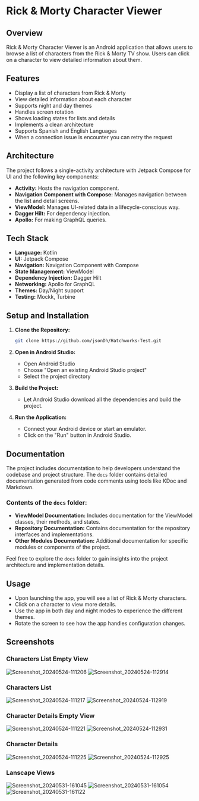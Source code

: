 # Rick & Morty Character Viewer

## Overview
Rick & Morty Character Viewer is an Android application that allows users to browse a list of characters from the Rick & Morty TV show. Users can click on a character to view detailed information about them.

## Features
- Display a list of characters from Rick & Morty
- View detailed information about each character
- Supports night and day themes
- Handles screen rotation
- Shows loading states for lists and details
- Implements a clean architecture
- Supports Spanish and English Languages
- When a connection issue is encounter you can retry the request

## Architecture
The project follows a single-activity architecture with Jetpack Compose for UI and the following key components:
- **Activity:** Hosts the navigation component.
- **Navigation Component with Compose:** Manages navigation between the list and detail screens.
- **ViewModel:** Manages UI-related data in a lifecycle-conscious way.
- **Dagger Hilt:** For dependency injection.
- **Apollo:** For making GraphQL queries.

## Tech Stack
- **Language:** Kotlin
- **UI:** Jetpack Compose
- **Navigation:** Navigation Component with Compose
- **State Management:** ViewModel
- **Dependency Injection:** Dagger Hilt
- **Networking:** Apollo for GraphQL
- **Themes:** Day/Night support
- **Testing:** Mockk, Turbine


## Setup and Installation
  
1. **Clone the Repository:**
   ```sh
   git clone https://github.com/jsonDh/Hatchworks-Test.git
   ```
2. **Open in Android Studio:**
   - Open Android Studio
   - Choose "Open an existing Android Studio project"
   - Select the project directory

3. **Build the Project:**
   - Let Android Studio download all the dependencies and build the project.

4. **Run the Application:**
   - Connect your Android device or start an emulator.
   - Click on the "Run" button in Android Studio.
  
## Documentation

The project includes documentation to help developers understand the codebase and project structure. The `docs` folder contains detailed documentation generated from code comments using tools like KDoc and Markdown.

### Contents of the `docs` folder:

- **ViewModel Documentation:** Includes documentation for the ViewModel classes, their methods, and states.
- **Repository Documentation:** Contains documentation for the repository interfaces and implementations.
- **Other Modules Documentation:** Additional documentation for specific modules or components of the project.

Feel free to explore the `docs` folder to gain insights into the project architecture and implementation details.

## Usage
- Upon launching the app, you will see a list of Rick & Morty characters.
- Click on a character to view more details.
- Use the app in both day and night modes to experience the different themes.
- Rotate the screen to see how the app handles configuration changes.


## Screenshots

### Characters List Empty View
![Screenshot_20240524-111206](https://github.com/jsonDh/Hatchworks-Test/assets/10732606/ac4fb4b0-7c95-4da7-8afb-d00937b1ad91)
![Screenshot_20240524-112914](https://github.com/jsonDh/Hatchworks-Test/assets/10732606/d701dac7-3501-49b8-b3e6-140e4d06291c)

### Characters List
![Screenshot_20240524-111217](https://github.com/jsonDh/Hatchworks-Test/assets/10732606/0123eb63-a9a6-45c9-82ea-9857923c21bf)
![Screenshot_20240524-112919](https://github.com/jsonDh/Hatchworks-Test/assets/10732606/9dfa53c8-b68f-4e4f-8c76-5f7897a3e59d)

### Character Details Empty View
![Screenshot_20240524-111221](https://github.com/jsonDh/Hatchworks-Test/assets/10732606/22438c79-f0bc-46ca-8b03-fba6c8bec628)
![Screenshot_20240524-112931](https://github.com/jsonDh/Hatchworks-Test/assets/10732606/848df2f4-3990-4a52-be78-695cb3c91311)

### Character Details
![Screenshot_20240524-111225](https://github.com/jsonDh/Hatchworks-Test/assets/10732606/be933eb9-4a47-4b55-bc2b-0d15c4beb542)
![Screenshot_20240524-112925](https://github.com/jsonDh/Hatchworks-Test/assets/10732606/f06077f5-6b38-44a6-a131-b5501f32906e)

### Lanscape Views
![Screenshot_20240531-161045](https://github.com/jsonDh/Hatchworks-Test/assets/10732606/0d60c125-7227-4804-823a-d4c827554351)
![Screenshot_20240531-161054](https://github.com/jsonDh/Hatchworks-Test/assets/10732606/97850820-0989-4c26-a7da-b4b040913f9c)
![Screenshot_20240531-161122](https://github.com/jsonDh/Hatchworks-Test/assets/10732606/6254afc5-3148-42c3-931f-74f65fdce706)

